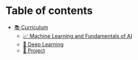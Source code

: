 # Table of contents

* [📚 Curriculum](README.md)
  * [📈 Machine Learning and Fundamentals of AI](curriculum/machine-learning-and-fundamentals-of-ai.md)
  * [🤖 Deep Learning](curriculum/deep-learning.md)
  * [🚀 Project](curriculum/project.md)
